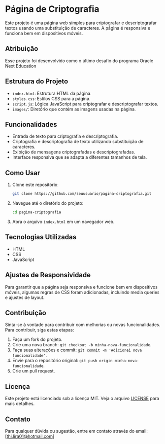 # Página de Criptografia

Este projeto é uma página web simples para criptografar e descriptografar textos usando uma substituição de caracteres. A página é responsiva e funciona bem em dispositivos móveis.

## Atribuição
Esse projeto foi desenvolvido como o último desafio do programa Oracle Next Education

## Estrutura do Projeto

- `index.html`: Estrutura HTML da página.
- `styles.css`: Estilos CSS para a página.
- `script.js`: Lógica JavaScript para criptografar e descriptografar textos.
- `images/`: Diretório que contém as imagens usadas na página.

## Funcionalidades

- Entrada de texto para criptografia e descriptografia.
- Criptografia e descriptografia de texto utilizando substituição de caracteres.
- Exibição de mensagens criptografadas e descriptografadas.
- Interface responsiva que se adapta a diferentes tamanhos de tela.

## Como Usar

1. Clone este repositório:

    ```bash
    git clone https://github.com/seuusuario/pagina-criptografia.git
    ```

2. Navegue até o diretório do projeto:

    ```bash
    cd pagina-criptografia
    ```

3. Abra o arquivo `index.html` em um navegador web.


## Tecnologias Utilizadas

- HTML
- CSS
- JavaScript

## Ajustes de Responsividade

Para garantir que a página seja responsiva e funcione bem em dispositivos móveis, algumas regras de CSS foram adicionadas, incluindo media queries e ajustes de layout.

## Contribuição

Sinta-se à vontade para contribuir com melhorias ou novas funcionalidades. Para contribuir, siga estas etapas:

1. Faça um fork do projeto.
2. Crie uma nova branch: `git checkout -b minha-nova-funcionalidade`.
3. Faça suas alterações e commit: `git commit -m 'Adicionei nova funcionalidade'`.
4. Envie para o repositório original: `git push origin minha-nova-funcionalidade`.
5. Crie um pull request.

## Licença

Este projeto está licenciado sob a licença MIT. Veja o arquivo [LICENSE](license) para mais detalhes.

## Contato

Para qualquer dúvida ou sugestão, entre em contato através do email: [thi.lira01@hotmail.com]
